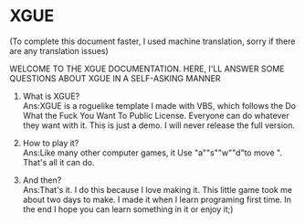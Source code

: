 # XGUE

(To complete this document faster, I used machine translation, sorry if there are any translation issues)

WELCOME TO THE XGUE DOCUMENTATION. HERE, I'LL ANSWER SOME QUESTIONS ABOUT XGUE IN A SELF-ASKING MANNER

1. What is XGUE?<br />
Ans:XGUE is a roguelike template I made with VBS, which follows the Do What the Fuck You Want To Public License. Everyone can do whatever they want with it. This is just a demo. I will never release the full version.<br />

2. How to play it?<br />
Ans:Like many other computer games, it Use "a""s""w""d"to move ". That's all it can do.<br />

3. And then?<br />
Ans:That's it. I do this because I love making it. This little game took me about two days to make. I made it when I learn programing first time. In the end I hope you can learn something in it or enjoy it;)

